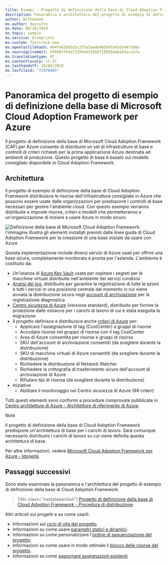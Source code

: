```yaml
---
title: Esempi - Progetto di definizione della base di Cloud Adoption Framework - Panoramica
description: Panoramica e architettura del progetto di esempio di definizione della base di Cloud Adoption Framework.
author: DCtheGeek
ms.author: dacoulte
ms.date: 08/20/2019
ms.topic: sample
ms.service: blueprints
ms.custom: fasttrack-new
ms.openlocfilehash: 404fe62b85d3c273a3aedb495b9fe01d2447360a
ms.sourcegitcommit: d7689ff43ef1395e61101b718501bab181aca1fa
ms.translationtype: HT
ms.contentlocale: it-IT
ms.lasthandoff: 10/06/2019
ms.locfileid: "71978405"
---
```

# <a name="overview-of-the-microsoft-cloud-adoption-framework-for-azure-foundation-blueprint-sample"></a>Panoramica del progetto di esempio di definizione della base di Microsoft Cloud Adoption Framework per Azure

Il progetto di definizione della base di Microsoft Cloud Adoption Framework (CAF) per Azure consente di distribuire un set di infrastrutture di base e controlli di criteri richiesti per la prima applicazione Azure destinata ad ambienti di produzione. Questo progetto di base è basato sul modello consigliato disponibile in Cloud Adoption Framework.

## <a name="architecture"></a>Architettura

Il progetto di esempio di definizione della base di Cloud Adoption Framework distribuisce le risorse dell'infrastruttura consigliate in Azure che possono essere usate dalle organizzazioni per predisporre i controlli di base necessari per gestire l'ambiente cloud. Con questo esempio verranno distribuite e imposte risorse, criteri e modelli che permetteranno a un'organizzazione di iniziare a usare Azure in modo sicuro.

![Definizione della base di Microsoft Cloud Adoption Framework: l'immagine illustra gli elementi installati previsti dalle linee guida di Cloud Adoption Framework per la creazione di una base iniziale da usare con Azure](../../media/caf-blueprints/caf-foundation-architecture.png)

Questa implementazione include diversi servizi di Azure usati per offrire una base sicura, completamente monitorata e pronta per l'azienda. L'ambiente è costituito da:

- Un'istanza di [Azure Key Vault](../../../../key-vault/key-vault-overview.md) usata per ospitare i segreti per le macchine virtuali distribuite nell'ambiente dei servizi condivisi
- [Analisi dei log](../../../../azure-monitor/overview.md), distribuito per garantire la registrazione di tutte le azioni e tutti i servizi in una posizione centrale dal momento in cui viene avviata la distribuzione sicura negli [account di archiviazione](../../../../storage/common/storage-introduction.md) per la registrazione diagnostica
- [Centro sicurezza di Azure](../../../../security-center/security-center-intro.md) (versione standard), distribuito per fornire la protezione dalle minacce per i carichi di lavoro di cui è stata eseguita la migrazione
- Il progetto definisce e distribuisce anche [criteri di Azure](../../../policy/overview.md) per: 
  - Applicare l'assegnazione di tag (CostCenter) a gruppi di risorse
  - Accodare risorse nel gruppo di risorse con il tag CostCenter
  - Area di Azure consentita per risorse e gruppi di risorse
  - SKU dell'account di archiviazione consentiti (da scegliere durante la distribuzione)
  - SKU di macchine virtuali di Azure consentiti (da scegliere durante la distribuzione)
  - Richiedere la distribuzione di Network Watcher 
  - Richiedere la crittografia di trasferimento sicuro dell'account di archiviazione di Azure
  - Rifiutare tipi di risorsa (da scegliere durante la distribuzione)  
- Iniziative
  - Abilitare il monitoraggio nel Centro sicurezza di Azure (89 criteri)

Tutti questi elementi sono conformi a procedure comprovate pubblicate in [Centro architetture di Azure - Architetture di riferimento di Azure](/azure/architecture/reference-architectures/).

> [!NOTE]
> Il progetto di definizione della base di Cloud Adoption Framework predispone un'architettura di base per i carichi di lavoro.
> Sarà comunque necessario distribuire i carichi di lavoro su cui viene definita questa architettura di base.

Per altre informazioni, vedere [Microsoft Cloud Adoption Framework per Azure - Idoneità](/azure/architecture/cloud-adoption/ready/azure-readiness-guide/govern-org-compliance?tabs=AzurePolicy).

## <a name="next-steps"></a>Passaggi successivi

Sono state esaminate la panoramica e l'architettura del progetto di esempio di definizione della base di Cloud Adoption Framework.

> [!div class="nextstepaction"]
>  [Progetto di definizione della base di Cloud Adoption Framework - Procedura di distribuzione](./deploy.md)

Altri articoli sui progetti e su come usarli:

- Informazioni sul [ciclo di vita del progetto](../../concepts/lifecycle.md).
- Informazioni su come usare [parametri statici e dinamici](../../concepts/parameters.md).
- Informazioni su come personalizzare l'[ordine di sequenziazione del progetto](../../concepts/sequencing-order.md).
- Informazioni su come usare in modo ottimale il [blocco delle risorse del progetto](../../concepts/resource-locking.md).
- Informazioni su come [aggiornare assegnazioni esistenti](../../how-to/update-existing-assignments.md).
